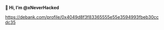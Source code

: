 **👋 Hi, I’m @xNeverHacked**

https://debank.com/profile/0x4049d8f3f83365555e55e3594993fbeb30ccdc35

<!---
xNeverHacked/xNeverHacked is a ✨ special ✨ repository because its `README.md` (this file) appears on your GitHub profile.
You can click the Preview link to take a look at your changes.
--->
